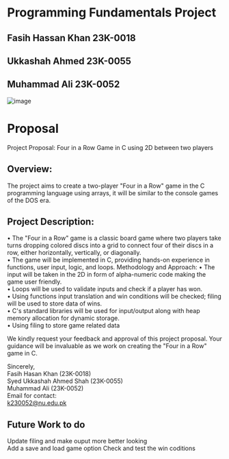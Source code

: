 # Programming Fundamentals Project 
## Fasih Hassan Khan 23K-0018
## Ukkashah Ahmed 23K-0055
## Muhammad Ali 23K-0052

![image](https://github.com/NUCES-Khi/pfproject-three-musketeers/assets/47947561/3f1f7fb8-b242-4126-b864-18673b0648d8)

# Proposal
Project Proposal: Four in a Row Game in C using 2D between two players 
## Overview:
The project aims to create a two-player "Four in a Row" game in the C programming language using arrays, it will be similar to the console games of the DOS era.
## Project Description:
•	The "Four in a Row" game is a classic board game where two players take turns dropping colored discs into a grid to connect four of their discs in a row, either horizontally, vertically, or diagonally.\
•	The game will be implemented in C, providing hands-on experience in functions, user input, logic, and loops.
Methodology and Approach:
•	The input will be taken in the 2D in form of alpha-numeric code making the game user friendly.\
•	Loops will be used to validate inputs and check if a player has won.\
•	Using functions input translation and win conditions will be checked; filing will be used to store data of wins.\
•	C's standard libraries will be used for input/output along with heap memory allocation for dynamic storage.\
• Using filing to store game related data

We kindly request your feedback and approval of this project proposal. Your guidance will be invaluable as we work on creating the "Four in a Row" game in C.

Sincerely,\
Fasih Hasan Khan (23K-0018)\
Syed Ukkashah Ahmed Shah (23K-0055)\
Muhammad Ali (23K-0052)\
Email for contact:\
k230052@nu.edu.pk

## Future Work to do
Update filing and make ouput more better looking\
Add a save and load game option
Check and test the win coditions
